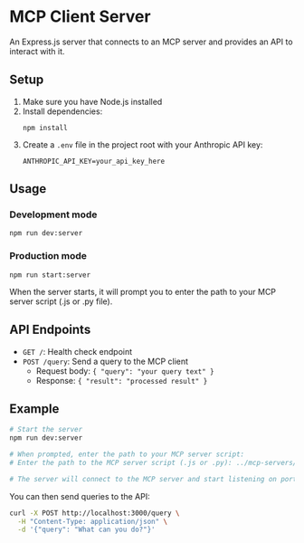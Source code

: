 # MCP Client Server

An Express.js server that connects to an MCP server and provides an API to interact with it.

## Setup

1. Make sure you have Node.js installed
2. Install dependencies:
   ```
   npm install
   ```
3. Create a `.env` file in the project root with your Anthropic API key:
   ```
   ANTHROPIC_API_KEY=your_api_key_here
   ```

## Usage

### Development mode

```
npm run dev:server
```

### Production mode

```
npm run start:server
```

When the server starts, it will prompt you to enter the path to your MCP server script (.js or .py file).

## API Endpoints

- `GET /`: Health check endpoint
- `POST /query`: Send a query to the MCP client
  - Request body: `{ "query": "your query text" }`
  - Response: `{ "result": "processed result" }`

## Example

```bash
# Start the server
npm run dev:server

# When prompted, enter the path to your MCP server script:
# Enter the path to the MCP server script (.js or .py): ../mcp-servers/src/memory/memory.js

# The server will connect to the MCP server and start listening on port 3000
```

You can then send queries to the API:

```bash
curl -X POST http://localhost:3000/query \
  -H "Content-Type: application/json" \
  -d '{"query": "What can you do?"}'
``` 